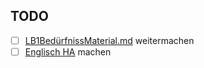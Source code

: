 ## TODO
- [ ] [LB1BedürfnissMaterial.md](Fächer\RUF\SoWi\20220927_085132\LB1BedürfnisMaterial.md) weitermachen
- [ ] [Englisch HA](./F%C3%A4cher/FUE/E/20220921_121345/) machen